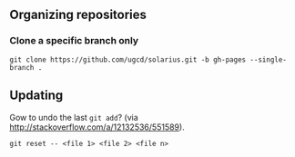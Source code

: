 ## Organizing repositories

### Clone a specific branch only

```
git clone https://github.com/ugcd/solarius.git -b gh-pages --single-branch .
```

## Updating

Gow to undo the last `git add`? (via http://stackoverflow.com/a/12132536/551589).

```
git reset -- <file 1> <file 2> <file n>
```

